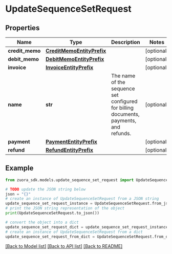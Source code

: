 # UpdateSequenceSetRequest



## Properties

Name | Type | Description | Notes
------------ | ------------- | ------------- | -------------
**credit_memo** | [**CreditMemoEntityPrefix**](CreditMemoEntityPrefix.md) |  | [optional] 
**debit_memo** | [**DebitMemoEntityPrefix**](DebitMemoEntityPrefix.md) |  | [optional] 
**invoice** | [**InvoiceEntityPrefix**](InvoiceEntityPrefix.md) |  | [optional] 
**name** | **str** | The name of the sequence set configured for billing documents, payments, and refunds. | [optional] 
**payment** | [**PaymentEntityPrefix**](PaymentEntityPrefix.md) |  | [optional] 
**refund** | [**RefundEntityPrefix**](RefundEntityPrefix.md) |  | [optional] 

## Example

```python
from zuora_sdk.models.update_sequence_set_request import UpdateSequenceSetRequest

# TODO update the JSON string below
json = "{}"
# create an instance of UpdateSequenceSetRequest from a JSON string
update_sequence_set_request_instance = UpdateSequenceSetRequest.from_json(json)
# print the JSON string representation of the object
print(UpdateSequenceSetRequest.to_json())

# convert the object into a dict
update_sequence_set_request_dict = update_sequence_set_request_instance.to_dict()
# create an instance of UpdateSequenceSetRequest from a dict
update_sequence_set_request_from_dict = UpdateSequenceSetRequest.from_dict(update_sequence_set_request_dict)
```
[[Back to Model list]](../README.md#documentation-for-models) [[Back to API list]](../README.md#documentation-for-api-endpoints) [[Back to README]](../README.md)



